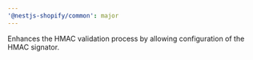 ```yaml
---
'@nestjs-shopify/common': major
---
```


Enhances the HMAC validation process by allowing configuration of the HMAC signator.
